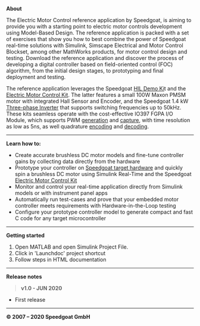 ﻿
**About**

The Electric Motor Control reference application by Speedgoat, is aiming to provide you with a starting point to electric motor controls development using Model-Based Design. The reference application is packed with a set of exercises that show you how to best combine the power of Speedgoat real-time solutions with Simulink, Simscape Electrical and Motor Control Blockset, among other MathWorks products, for motor control design and testing. Download the reference application and discover the process of developing a digital controller based on field-oriented control (FOC) algorithm, from the initial design stages, to prototyping and final deployment and testing.  

The reference application leverages the Speedgoat [HIL Demo Ki](https://www.speedgoat.com/products-services/demo-kits/hil-with-ti-microcontroller)t  and the [Electric Motor Control Kit](https://www.speedgoat.com/products-services/demo-kits/pmsm-motor-control). The latter features a small 100W Maxon PMSM motor with integrated Hall Sensor and Encoder, and the Speedgoat 1.4 kW [Three-phase Inverter](https://www.speedgoat.com/products/pwr-tpi6020)  that supports switching frequencies up to 50kHz. These kits seamless operate with the cost-effective IO397 FGPA I/O Module, which supports PWM [generation](https://www.speedgoat.com/products/simulink-programmable-fpgas-fpga-code-module-pwm-generation) and [capture](https://www.speedgoat.com/products/simulink-programmable-fpgas-fpga-code-module-pwm-capture), with time resolution as low as 5ns, as well quadrature [encoding](https://www.speedgoat.com/products/simulink-programmable-fpgas-fpga-code-module-quadrature-encoder) and [decoding](https://www.speedgoat.com/products/simulink-programmable-fpgas-fpga-code-module-quadrature-decoder).


----------


**Learn how to:**

 - Create accurate brushless DC motor models and fine-tune controller gains by collecting data directly from the hardware
 - Prototype your controller on [Speedgoat target hardware](https://www.speedgoat.com/products-services/real-time-target-machines) and quickly spin a brushless DC motor using Simulink Real-Time and the Speedgoat [Electric Motor Control Kit](https://www.speedgoat.com/products-services/demo-kits/electric-motor-control)
 - Monitor and control your real-time application directly from Simulink models or with instrument panel apps 
 - Automatically run test-cases and prove that your embedded motor controller meets requirements with Hardware-in-the-Loop testing
 - Configure your prototype controller model to generate compact and fast C code for any target microcontroller

----------

**Getting started**

 1. Open MATLAB and open Simulink Project File.
 2. Click in 'Launchdoc' project shortcut
 3. Follow steps in HTML documentation
 
----------

**Release notes**

> **v1.0 - JUN 2020**
 - First release


----------


**© 2007 – 2020 Speedgoat GmbH**

